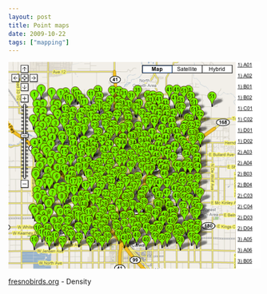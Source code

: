 ```yaml
---
layout: post
title: Point maps
date: 2009-10-22
tags: ["mapping"]
---
```


[![fresnobirds](fresnobirds.png "fresnobirds")](http://fresnobirds.org/)

[fresnobirds.org](http://fresnobirds.org/) - Density